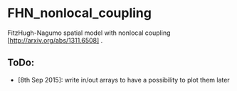 # FHN_nonlocal_coupling
FitzHugh-Nagumo spatial model with nonlocal coupling [http://arxiv.org/abs/1311.6508] .

ToDo: 
- 
- [8th Sep 2015]: write in/out arrays to have a possibility to plot them later